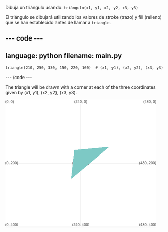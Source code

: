 Dibuja un triángulo usando: `triángulo(x1, y1, x2, y2, x3, y3)`

El triángulo se dibujará utilizando los valores de stroke (trazo) y fill (relleno) que se han establecido antes de llamar a `triangle`.

--- code ---
---
language: python
filename: main.py
---

    triangle(210, 250, 330, 150, 220, 160)  # (x1, y1), (x2, y2), (x3, y3)

--- /code ---

The triangle will be drawn with a corner at each of the three coordinates given by (x1, y1), (x2, y2), (x3, y3).

![The output area showing a triangle with corners at the coordinates from the code.](images/example.png)
